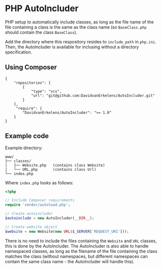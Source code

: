 # PHP AutoIncluder
PHP setup to automatically include classes, as long as the file name of the file containing a class is the same as the class name (so ```BaseClass.php``` should contain the class ```BaseClass```).

Add the directory where this respository resides to ```include_path``` in ```php.ini```. Then, the AutoIncluder is available for inclusing without a directory specification.

## Using Composer
```
{
    "repositories": [
        {
            "type": "vcs",
            "url": "git@github.com:DavidvanErkelens/AutoIncluder.git"
        }
    ],
     "require": {
        "DavidvanErkelens/AutoIncluder": ">= 1.0"
    }
}
```
## Example code
Example directory:
```
www/
├── classes/
|   ├── Website.php   (contains class Website)
|   └── URL.php       (contains class Url)
└── index.php
```

Where ```index.php``` looks as follows:
```php
<?php

// Include Composer requirements
require 'vendor/autoload.php';

// Create autoincluder
$autoinclude = new AutoIncluder(__DIR__);

// Create website object
$website = new Website(new URL($_SERVER['REQUEST_URI']));
```

There is no need to include the files containing the `Website` and `URL` classes, this is done by the AutoIncluder. The AutoIncluder is also able to handle namespaced classes, as long as the filename of the file containing the class matches the class (without namespaces, but different namespaces can contain the same class name - the AutoIncluder will handle this).
